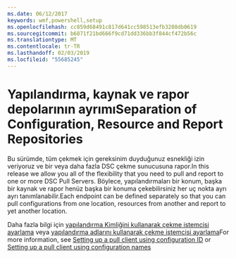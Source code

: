 ```yaml
---
ms.date: 06/12/2017
keywords: wmf,powershell,setup
ms.openlocfilehash: cc859d68491c817d641cc598513efb3208db0619
ms.sourcegitcommit: b6871f21bd666f9cd71dd336bb3f844cf472b56c
ms.translationtype: MT
ms.contentlocale: tr-TR
ms.lasthandoff: 02/03/2019
ms.locfileid: "55685245"
---
```

# <a name="separation-of-configuration-resource-and-report-repositories"></a><span data-ttu-id="902e4-102">Yapılandırma, kaynak ve rapor depolarının ayrımı</span><span class="sxs-lookup"><span data-stu-id="902e4-102">Separation of Configuration, Resource and Report Repositories</span></span>

<span data-ttu-id="902e4-103">Bu sürümde, tüm çekmek için gereksinim duyduğunuz esnekliği izin veriyoruz ve bir veya daha fazla DSC çekme sunucusuna rapor.</span><span class="sxs-lookup"><span data-stu-id="902e4-103">In this release we allow you all of the flexibility that you need to pull and report to one or more DSC Pull Servers.</span></span> <span data-ttu-id="902e4-104">Böylece, yapılandırmaları bir konum, başka bir kaynak ve rapor henüz başka bir konuma çekebilirsiniz her uç nokta ayrı ayrı tanımlanabilir.</span><span class="sxs-lookup"><span data-stu-id="902e4-104">Each endpoint can be defined separately so that you can pull configurations from one location, resources from another and report to yet another location.</span></span>

<span data-ttu-id="902e4-105">Daha fazla bilgi için [yapılandırma Kimliğini kullanarak çekme istemcisi ayarlama](https://msdn.microsoft.com/powershell/dsc/pullclientconfigid) veya [yapılandırma adlarını kullanarak çekme istemcisi ayarlama](https://msdn.microsoft.com/powershell/dsc/pullclientconfignames)</span><span class="sxs-lookup"><span data-stu-id="902e4-105">For more information, see [Setting up a pull client using configuration ID](https://msdn.microsoft.com/powershell/dsc/pullclientconfigid) or [Setting up a pull client using configuration names](https://msdn.microsoft.com/powershell/dsc/pullclientconfignames)</span></span>
